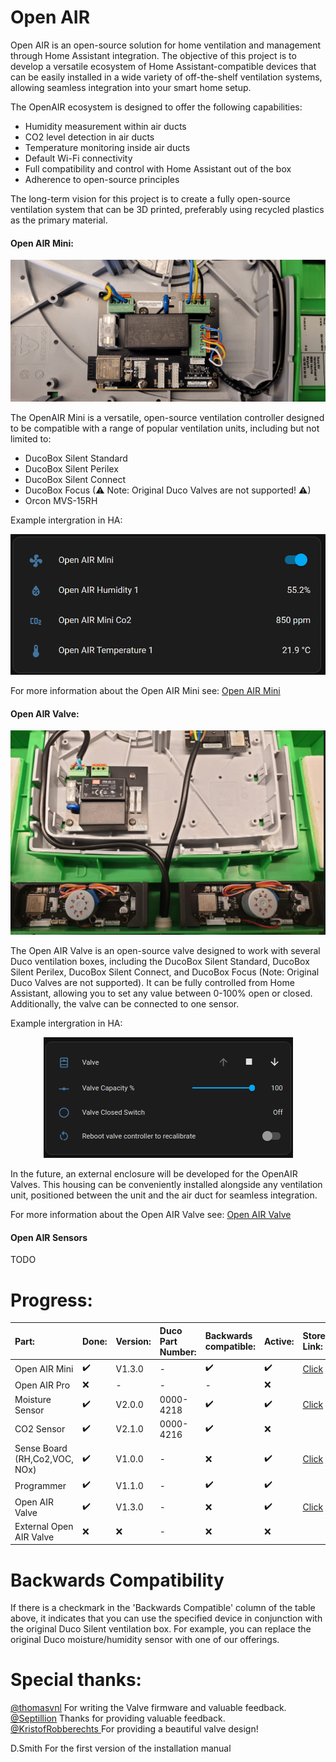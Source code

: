 # Open AIR

Open AIR is an open-source solution for home ventilation and management through Home Assistant integration. The objective of this project is to develop a versatile ecosystem of Home Assistant-compatible devices that can be easily installed in a wide variety of off-the-shelf ventilation systems, allowing seamless integration into your smart home setup.

The OpenAIR ecosystem is designed to offer the following capabilities:

* Humidity measurement within air ducts
* CO2 level detection in air ducts
* Temperature monitoring inside air ducts
* Default Wi-Fi connectivity
* Full compatibility and control with Home Assistant out of the box
* Adherence to open-source principles

The long-term vision for this project is to create a fully open-source ventilation system that can be 3D printed, preferably using recycled plastics as the primary material.

#### Open AIR Mini:
<p align="center">
  <img src="https://github.com/Flamingo-tech/Open-AIR/blob/main/Open%20Air%20Mini/Hardware/Pictures/Open_AIR-Mini_V1.3.0_Installed.jpg?raw=true"/>
</p>

The OpenAIR Mini is a versatile, open-source ventilation controller designed to be compatible with a range of popular ventilation units, including but not limited to:

* DucoBox Silent Standard
* DucoBox Silent Perilex
* DucoBox Silent Connect
* DucoBox Focus (⚠ Note: Original Duco Valves are not supported! ⚠)
* Orcon MVS-15RH
    
Example intergration in HA:
<p align="center">
  <img src="https://github.com/Flamingo-tech/Open-AIR/blob/main/Open%20Air%20Mini/Hardware/Pictures/Open_AIR_Mini_HA_Integration.jpg?raw=true"/>
</p>

For more information about the Open AIR Mini see: [Open AIR Mini](https://github.com/Flamingo-tech/Open-AIR/tree/main/Open%20Air%20Mini) 

#### Open AIR Valve:
<p align="center">
  <img src="https://github.com/Flamingo-tech/Open-AIR/blob/main/Open%20AIR%20Valve/Hardware/Pictures/Installed_Valves_Example.png?raw=true"/>
</p>

The Open AIR Valve is an open-source valve designed to work with several Duco ventilation boxes, including the DucoBox Silent Standard, DucoBox Silent Perilex, DucoBox Silent Connect, and DucoBox Focus (Note: Original Duco Valves are not supported). It can be fully controlled from Home Assistant, allowing you to set any value between 0-100% open or closed. Additionally, the valve can be connected to one sensor. 

Example intergration in HA:
<p align="center">
  <img src="https://github.com/Flamingo-tech/Open-AIR/blob/main/Open%20AIR%20Valve/Hardware/Pictures/Open_AIR_Valve_HA_Example.png?raw=true"/>
</p>


In the future, an external enclosure will be developed for the OpenAIR Valves. This housing can be conveniently installed alongside any ventilation unit, positioned between the unit and the air duct for seamless integration.

For more information about the Open AIR Valve see: [Open AIR Valve](https://github.com/Flamingo-tech/Open-AIR/tree/main/Open%20AIR%20Valve) 

#### Open AIR Sensors
 TODO

# Progress:


|   Part:                     |Done: |Version:    |Duco Part Number:|Backwards compatible:|Active:|Store Link:|
|:----------------------------|:-----|:-----------|:----------------|:--------------------|:------|:----------|
|Open AIR Mini                |✔️    |V1.3.0      | -               |✔️                     |✔️    |[Click](https://www.tindie.com/products/theflamingo/open-air-mini-v130/) 
|Open AIR Pro                 |❌    |-           |-                |-                      |❌    |
|Moisture Sensor              |✔️    |V2.0.0      | 0000-4218       | ✔️                    |✔️    |[Click](https://www.tindie.com/products/theflamingo/open-air-humidity-sensor/)
|CO2 Sensor                   |✔️    |V2.1.0      | 0000-4216       | ✔️                    |❌    |
|Sense Board (RH,Co2,VOC, NOx)|✔️    |V1.0.0      | -               | ❌                    |✔️    |[Click](https://www.tindie.com/products/theflamingo/open-air-sense-board/)
|Programmer                   |✔️    |V1.1.0      | -               | ✔️                    |✔️    |
|Open AIR Valve               |✔️    |V1.3.0      |-                |❌                     |✔️    |[Click](https://www.tindie.com/products/theflamingo/open-air-valve/)
|External Open AIR Valve      |❌    |❌          |-                |❌                     |❌    |          


# Backwards Compatibility

If there is a checkmark in the 'Backwards Compatible' column of the table above, it indicates that you can use the specified device in conjunction with the original Duco Silent ventilation box. For example, you can replace the original Duco moisture/humidity sensor with one of our offerings.

# Special thanks:
[@thomasvnl](https://github.com/thomasvnl) For writing the Valve firmware and valuable feedback.\
[@Septillion](https://github.com/septillion-git) Thanks for providing valuable feedback.\
[@KristofRobberechts ](https://github.com/KristofRobberechts) For providing a beautiful valve design!

D.Smith For the first version of the installation manual
